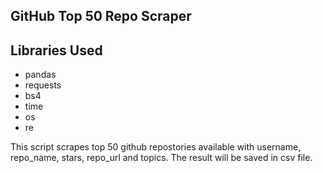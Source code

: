 ## GitHub Top 50 Repo Scraper

## Libraries Used
* pandas
* requests
* bs4
* time
* os
* re

This script scrapes top 50 github repostories available with username, repo_name, stars, repo_url and topics. The result will be saved in csv file.


